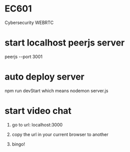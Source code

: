 # EC601
 Cybersecurity WEBRTC

# start localhost peerjs server

peerjs --port 3001

# auto deploy server

npm run devStart                       which means     nodemon server.js

# start video chat

1) go to url: localhost:3000

2) copy the url in your current browser to another

3) bingo!
